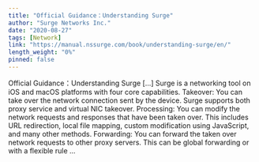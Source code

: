 ```yaml
---
title: "Official Guidance：Understanding Surge"
author: "Surge Networks Inc."
date: "2020-08-27"
tags: [Network]
link: "https://manual.nssurge.com/book/understanding-surge/en/"
length_weight: "0%"
pinned: false
---
```


Official Guidance：Understanding Surge [...] Surge is a networking tool on iOS and macOS platforms with four core capabilities. Takeover: You can take over the network connection sent by the device. Surge supports both proxy service and virtual NIC takeover. Processing: You can modify the network requests and responses that have been taken over. This includes URL redirection, local file mapping, custom modification using JavaScript, and many other methods. Forwarding: You can forward the taken over network requests to other proxy servers. This can be global forwarding or with a flexible rule ...
